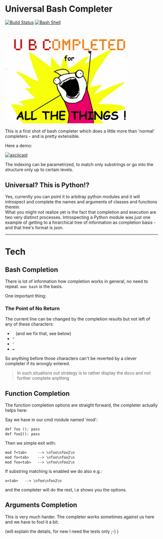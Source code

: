 # Universal Bash Completer


[![Build Status](https://travis-ci.org/axiros/ubc.svg?branch=master)](https://travis-ci.org/axiros/ubc)
[![Bash Shell](https://badges.frapsoft.com/bash/v1/bash.png?v=103)](https://github.com/ellerbrock/open-source-badges/)

&nbsp; 

<img src="./img/catt.png" width=400px>

This is a first shot of bash completer which does a little more than 'normal'
completers - and is pretty extensible.

Here a demo:

[![asciicast](https://asciinema.org/a/g3lg9CKBNtx72Vn3LYMw8e50I.png)](https://asciinema.org/a/g3lg9CKBNtx72Vn3LYMw8e50I?autoplay=1&theme=solarized-dark)

The indexing can be parametrized, to match only substrings or go into the
structure only up to certain levels.

## Universal? This is Python!?

Yes, currently you can point it to arbitray python modules and it will introspect and complete the names and arguments of classes and functions therein.  
What you might not realize yet is the fact that completion and execution are two very distinct processes. Introspecting a Python module was just one example of getting to a hirarchical tree of information as completion basis - and that tree's format is json.

----


# Tech

## Bash Completion

There is lot of information how completion works in general, no need to repeat.
`man bash` is the basis.

One important thing:

### The Point of No Return

The current line can be changed by the completion results but not left of any
of these characters:

- ` ` (and we fix that, see below)
- `"`
- `'`
- `=`

So anything before those characters can't be reverted by a clever <tab>
completer if its wrongly entered.

> In such situations out strategy is to rather display the docu and not further complete anything



## Function Completion

The function completion options are straight forward, the completer actually helps
here:

Say we have in our cmd module named 'mod':

    def foo (): pass
    def foo2(): pass


Then we simple exit with:

    mod f<tab>     --> \nfoo\nfoo2\n
    mod fo<tab>    --> \nfoo\nfoo2\n
    mod foo<tab>   --> \nfoo\nfoo2\n

If substring matching is enabled we do also e.g.:

    o<tab>   --> \nfoo\nfoo2\n

and the completer will do the rest, i.e shows you the options.

## Arguments Completion

This is very much harder. The completer works sometimes against us here and we have to
fool it a bit.

(will explain the details, for new I need the tests only ;-) )

